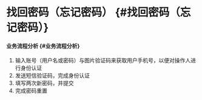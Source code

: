 # 找回密码（忘记密码） {#找回密码（忘记密码）}

#### 业务流程分析 {#业务流程分析}

1. 输入账号（用户名或密码）与图片验证码来获取用户手机号，以便对操作人进行身份认证
2. 发送短信验证码，完成身份认证
3. 填写两次新密码，并提交
4. 完成密码重置



